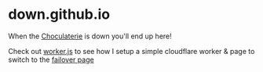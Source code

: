 # down.github.io

When the [Choculaterie](https://choculaterie.com) is down you'll end up here!

Check out [worker.js](https://github.com/Choculaterie/down.github.io/blob/main/worker.js) to see how I setup a simple cloudflare worker & page to switch to the [failover page](https://down.choculaterie.com)

